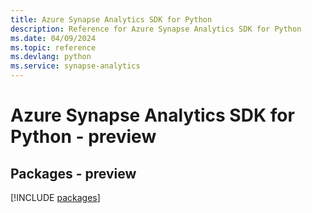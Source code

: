 ```yaml
---
title: Azure Synapse Analytics SDK for Python
description: Reference for Azure Synapse Analytics SDK for Python
ms.date: 04/09/2024
ms.topic: reference
ms.devlang: python
ms.service: synapse-analytics
---
```

# Azure Synapse Analytics SDK for Python - preview
## Packages - preview
[!INCLUDE [packages](synapse-analytics-index.md)]